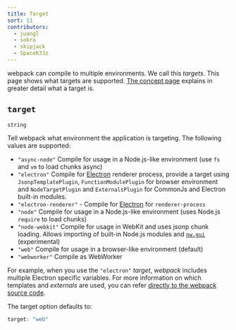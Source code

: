 ```yaml
---
title: Target
sort: 11
contributors:
  - juangl
  - sokra
  - skipjack
  - SpaceK33z
---
```


webpack can compile to multiple environments. We call this _targets_. This page shows what targets are supported. [The concept page](/concepts/targets) explains in greater detail what a target is.

## `target`

`string`

Tell webpack what environment the application is targeting. The following values are supported:

* `"async-node"` Compile for usage in a Node.js-like environment (use `fs` and `vm` to load chunks async)
* `"electron"` Compile for [Electron](http://electron.atom.io/) renderer process, provide a target using `JsonpTemplatePlugin`, `FunctionModulePlugin` for browser environment and `NodeTargetPlugin` and `ExternalsPlugin` for CommonJs and Electron built-in modules.
* `"electron-renderer"` - Compile for [Electron](http://electron.atom.io/) for `renderer-process`
* `"node"` Compile for usage in a Node.js-like environment (uses Node.js `require` to load chunks)
* `"node-webkit"` Compile for usage in WebKit and uses jsonp chunk loading. Allows importing of built-in Node.js modules and [`nw.gui`](http://docs.nwjs.io/en/latest/) (experimental)
* `"web"` Compile for usage in a browser-like environment (default)
* `"webworker"` Compile as WebWorker

For example, when you use the `"electron"` _target_, *webpack* includes multiple Electron specific variables. For more information on which templates and _externals_ are used, you can refer [directly to the webpack source code](https://github.com/webpack/webpack/blob/master/lib/WebpackOptionsApply.js#L70-L185).

The target option defaults to:

```js
target: "web"
```
